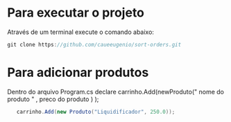 # Para executar o projeto


Através de um terminal execute o comando abaixo:
```c#
git clone https://github.com/caueeugenio/sort-orders.git
```


# Para adicionar produtos
Dentro do arquivo Program.cs declare carrinho.Add(newProduto(" nome do produto " , preco do produto ) );


```c#
   carrinho.Add(new Produto("Liquidificador", 250.0));
```
